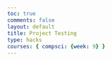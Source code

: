```yaml
---
toc: true
comments: false
layout: default
title: Project Testing
type: hacks
courses: { compsci: {week: 9} }
---
```


<html>

<head>
    <title>Geoestimator</title>
    <style>
        body {
            font-family: Arial, sans-serif;
            display: flex;
            flex-direction: column;
            align-items: center;
            justify-content: center;
            height: 100vh;
            margin: 0;
        }

        h1 {
            color: #FFFFFF;
        }

        #word-box {
            display: flex;
            justify-content: center;
            align-items: center;
            height: 200px;
            width: 400px;
            border: 2px solid #FFFFFF;
            border-radius: 10px;
            margin-top: 20px;
            font-size: 40px;
            font-weight: bold;
        }

        #input-box {
            margin-top: 20px;
        }

        #result {
            margin-top: 20px;
            font-weight: bold;
        }

        button {
            margin-top: 20px;
            padding: 10px 20px;
            background-color: #4CAF50;
            color: white;
            border: none;
            border-radius: 4px;
            cursor: pointer;
        }

        button:hover {
            background-color: #45a049;
        }

        #timer {
            position: absolute;
            top: 0;
            right: 4px;
            font-size: 20px;
        }
    </style>
</head>

<body>
    <h1>Geoestimator</h1>
    <div id="timer">00:00:00.000</div>
    <div id="word-box"></div>
    <div id="compass"></div>
    <div id="input-box">
        <input type="text" id="user-input" placeholder="Enter your guess" />
        <button onclick="checkGuess()">Check</button>
        <button onclick="startRound()">New Round</button>
    </div>
    <div id="result"></div>

    <script>
        const countries = [
            "United States",
            "United Kingdom",
            "Canada",
            "Australia",
            "France",
            "Germany",
            "Italy",
            "Japan",
            "China",
            "India",
            "Russia",
            "Brazil",
            "Mexico",
            "Spain",
            "South Africa",
            "Argentina",
            "Egypt",
            "Turkey",
            "Greece",
            "Netherlands",
            "Switzerland",
            "South Korea",
            "Sweden",
            "Norway",
            "Denmark",
            "Ireland",
            "New Zealand",
            "Singapore",
            "Malaysia",
            "Thailand",
            "Vietnam",
            "Indonesia",
            "Philippines",
            "Saudi Arabia",
            "Qatar",
            "Israel",
            "Jordan",
            "Lebanon"
        ];

        let currentCountry, currentLat, currentLng, attempts, lastDistance, lastDirection;
        let startTime, timerInterval;
        let seconds = 0;
        let minutes = 0;
        let hours = 0;
        let milliseconds = 0;

        function startRound() {
            currentCountry = countries[Math.floor(Math.random() * countries.length)];
            document.getElementById('word-box').innerText = currentCountry;
            attempts = 0;
            lastDistance = 0;
            lastDirection = "";
            document.getElementById('result').innerText = ""; // Clear the result text
            document.getElementById('user-input').value = ""; // Clear the input box

            resetTimer();
        }

        function checkGuess() {
            const userInput = document.getElementById('user-input').value.trim();
            if (userInput.toLowerCase() === currentCountry.toLowerCase()) {
                document.getElementById('result').innerText = `Congratulations! You guessed it right in ${attempts + 1} attempts.`;
                stopTimer();
            } else {
                attempts++;
                const lengthDifference = currentCountry.length - userInput.length;
                if (lengthDifference > 0) {
                    document.getElementById('result').innerText = `Try again. You are ${lengthDifference} letters too short.`;
                } else {
                    document.getElementById('result').innerText = `Try again. You are ${Math.abs(lengthDifference)} letters too long.`;
                }
            }
        }

        function resetTimer() {
            startTime = new Date().getTime();
            clearInterval(timerInterval);
            timerInterval = setInterval(updateTimer, 10); // Update every 10 milliseconds
        }

        function stopTimer() {
            clearInterval(timerInterval);
        }

        function updateTimer() {
            const currentTime = new Date().getTime();
            let elapsedTime = currentTime - startTime;

            hours = Math.floor(elapsedTime / 3600000);
            elapsedTime -= hours * 3600000;

            minutes = Math.floor(elapsedTime / 60000);
            elapsedTime -= minutes * 60000;

            seconds = Math.floor(elapsedTime / 1000);
            milliseconds = elapsedTime - (seconds * 1000);

            updateTimerDisplay();
        }

        function updateTimerDisplay() {
            const timerElement = document.getElementById('timer');
            timerElement.textContent = `${pad(hours)}:${pad(minutes)}:${pad(seconds)}.${padMilliseconds(milliseconds)}`;
        }

        function pad(num) {
            return num.toString().padStart(2, '0');
        }

        function padMilliseconds(num) {
            return num.toString().padStart(3, '0');
        }

        startRound();
    </script>
</body>

</html>